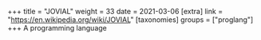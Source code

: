 +++
title = "JOVIAL"
weight = 33
date = 2021-03-06
[extra]
link = "https://en.wikipedia.org/wiki/JOVIAL"
[taxonomies]
groups = ["proglang"]
+++
A programming language

